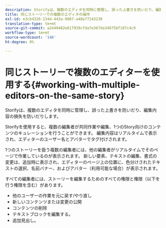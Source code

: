 ```yaml
---
description: Storifyは、複数のエディタを同時に管理し、誤った上書きを防いだり、編集内容の損失を防いだりします。
title: 同じストーリーでの複数のエディタの操作
exl-id: e3cb4326-134d-443a-9087-a48e77243230
translation-type: tm+mt
source-git-commit: a2449482e617939cfda7e367da34875bf187c4c9
workflow-type: tm+mt
source-wordcount: '146'
ht-degree: 0%

---
```


# 同じストーリーで複数のエディターを使用する{#working-with-multiple-editors-on-the-same-story}

Storifyは、複数のエディタを同時に管理し、誤った上書きを防いだり、編集内容の損失を防いだりします。

Storifyを使用すると、複数の編集者が共同作業や編集、1つのStory向けのコンテンツのキュレーションを行うことができます。 編集内容はリアルタイムで表示され、エディターのユーザー名とアバターでタグ付けされます。

1つのストーリーを扱う複数の編集者には、他の編集者がリアルタイムでそのページで作業しているのが表示されます。 新しい要素、テキストの編集、書式の変更は、追加時に表示され、エディターのページ上の位置に、色分けされたテキストの選択、名前バナー、およびアバター（利用可能な場合）が表示されます。

すべての編集者には、ストーリーを編集するためのすべての権限と権限（以下を行う権限を含む）があります。

* 他のユーザーの作業を元に戻す/やり直し
* 新しいコンテンツまたは変更の公開
* コンテンツの削除
* テキストブロックを編集する。
* 追加見出し。
